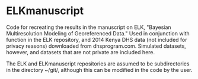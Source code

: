 # ELKmanuscript
Code for recreating the results in the manuscript on ELK, "Bayesian Multiresolution Modeling of Georeferenced Data." Used in conjunction with function in the ELK repository, and 2014 Kenya DHS data (not included for privacy reasons) downloaded from dhsprogram.com. Simulated datasets, however, and datasets that are not private are included here.

The ELK and ELKmanuscript repositories are assumed to be subdirectories in the directory ~/git/, although this can be modified in the code by the user.

